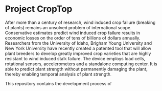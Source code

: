 # Project CropTop

After more than a century of research, wind induced crop failure (breaking of plants) remains an unsolved
problem of international scope. Conservative estimates predict wind induced crop failure results in economic
losses on the order of tens of billions of dollars annually. Researchers from the University of Idaho, Brigham
Young University and New York University have recently created a patented tool that will allow plant breeders
to develop greatly improved crop varieties that are highly resistant to wind induced stalk failure. The device
employs load cells, rotational sensors, accelerometers and a standalone computing center. It is able to predict
plant strength without permanently damaging the plant, thereby enabling temporal analysis of plant strength.

This repository contains the development process of 

